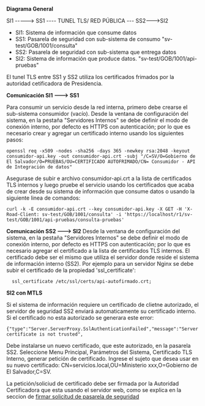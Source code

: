 **Diagrama General**

SI1 -----> SS1 ---- TUNEL TLS/ RED PÚBLICA --- SS2--->SI2

* SI1: Sistema de información que consume datos  
* SS1: Pasarela de seguridad con sub-sistema de consumo "sv-test/GOB/1001/consulta"
* SS2: Pasarela de seguridad con sub-sistema que entrega datos
* SI2: Sistema de información que produce datos. "sv-test/GOB/1001/api-pruebas"

El tunel TLS entre SS1 y SS2  utiliza los certificados frimados por la autoridad cetificadora de Presidencia. 

**Comunicación SI1 ---> SS1**

Para consumir un servicio desde la red interna, primero debe crearse el sub-sistema consumidor (vacío). Desde la ventana de configuración del sistema, en la pestaña "Servidores Internos" se debe definir el modo de conexión interno, por defecto es HTTPS con autenticación; por lo que es necesario crear y agregar un certificado interno usando los siguientes pasos:  
  
```
openssl req -x509 -nodes -sha256 -days 365 -newkey rsa:2048 -keyout consumidor-api.key -out consumidor-api.crt -subj "/C=SV/O=Gobierno de El Salvador/O=PRUEBAS/OU=CERTIFICADO AUTOFRIMADO/CN= Consumidor - API de Integración de datos"
```

Asegurase de subir e archivo consumidor-api.crt a la lista de certificados TLS internos y luego pruebe el servicio usando los certificados que acaba de crear desde su sistema de información que consume datos o usando la siguiente linea de comandos:
```
curl -k -E consumidor-api.crt --key consumidor-api.key -X GET -H 'X-Road-Client: sv-test/GOB/1001/consulta' -i 'https://localhost/r1/sv-test/GOB/1001/api-pruebas/consulta-pruebas'
``` 

**Comunicación SS2 ---> SI2**
Desde la ventana de configuración del sistema, en la pestaña "Servidores Internos" se debe definir el modo de conexión interno, por defecto es HTTPS con autenticación; por lo que es necesario agregar el certificado a la lista de certificados TLS internos.  El certificado debe ser el mismo que utiliza el servidor donde reside el sistema de información interno (SS2). Por ejemplo para un servidor Nginx se debe subir el certificado de la propiedad 'ssl_certificate':

```
  ssl_certificate /etc/ssl/certs/api-autofirmado.crt;
 ```
      
**SI2 con MTLS**

Si el sistema de información requiere un certificado de clietne autorizado, el servidor de seguridad SS2 enviará automaticamente su certificado interno. Si el certificado no esta autorizado se generara este error:
```
{"type":"Server.ServerProxy.SslAuthenticationFailed","message":"Server certificate is not trusted",
```

Debe instalarse un nuevo certificado, que este autorizado, en la pasarela SS2. Seleccione Menu Principal, Parámetros del Sistema, Certificado TLS Interno, generar petición de certificado. Ingrese el sujeto que desea usar en su nuevo certificado: CN=servicios.local,OU=Ministerio xxx,O=Gobierno de El Salvador,C=SV. 

La petición/soliciud de certificado debe ser firmada por la Autoridad Certificadora que esta usando el servidor web, como se explica en la seccion de [firmar solicitud de pasarela de seguridad](crear_API_con_MTLS.md)
